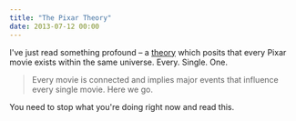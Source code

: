```yaml
---
title: "The Pixar Theory"
date: 2013-07-12 00:00
---
```


<import><p>I've just read something profound – a <a href="http://jonnegroni.com/2013/07/11/the-pixar-theory/">theory</a> which posits that every Pixar movie exists within the same universe. Every. Single. One. </p>

<blockquote>
  <p>Every movie is connected and implies major events that influence every single movie. Here we go.</p>
</blockquote>

<p>You need to stop what you're doing right now and read this. </p></import>

<!-- more -->

